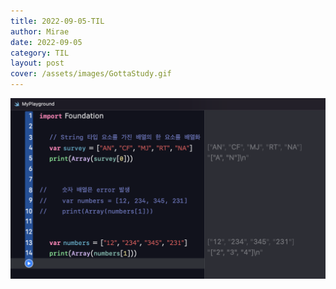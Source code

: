 ```yaml
---
title: 2022-09-05-TIL
author: Mirae
date: 2022-09-05
category: TIL
layout: post
cover: /assets/images/GottaStudy.gif
---
```


  <center><img src="/assets/images/Array-20220905.png" alt="Array-20220905" width="600"></center><br>

 
